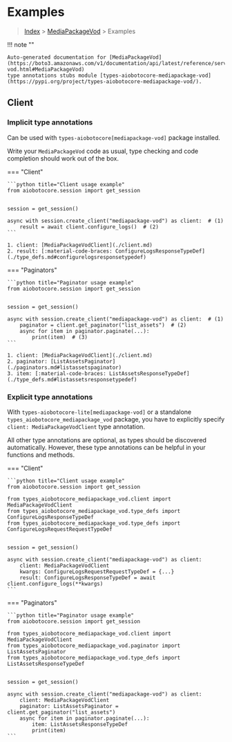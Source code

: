 # Examples

> [Index](../README.md) > [MediaPackageVod](./README.md) > Examples

!!! note ""

    Auto-generated documentation for [MediaPackageVod](https://boto3.amazonaws.com/v1/documentation/api/latest/reference/services/mediapackage-vod.html#MediaPackageVod)
    type annotations stubs module [types-aiobotocore-mediapackage-vod](https://pypi.org/project/types-aiobotocore-mediapackage-vod/).

## Client

### Implicit type annotations

Can be used with `types-aiobotocore[mediapackage-vod]` package installed.

Write your `MediaPackageVod` code as usual,
type checking and code completion should work out of the box.



=== "Client"

    ```python title="Client usage example"
    from aiobotocore.session import get_session


    session = get_session()

    async with session.create_client("mediapackage-vod") as client:  # (1)
        result = await client.configure_logs()  # (2)
    ```

    1. client: [MediaPackageVodClient](./client.md)
    2. result: [:material-code-braces: ConfigureLogsResponseTypeDef](./type_defs.md#configurelogsresponsetypedef) 



=== "Paginators"

    ```python title="Paginator usage example"
    from aiobotocore.session import get_session


    session = get_session()

    async with session.create_client("mediapackage-vod") as client:  # (1)
        paginator = client.get_paginator("list_assets")  # (2)
        async for item in paginator.paginate(...):
            print(item)  # (3)
    ```

    1. client: [MediaPackageVodClient](./client.md)
    2. paginator: [ListAssetsPaginator](./paginators.md#listassetspaginator)
    3. item: [:material-code-braces: ListAssetsResponseTypeDef](./type_defs.md#listassetsresponsetypedef) 




### Explicit type annotations

With `types-aiobotocore-lite[mediapackage-vod]`
or a standalone `types_aiobotocore_mediapackage_vod` package, you have to explicitly specify
`client: MediaPackageVodClient` type annotation.

All other type annotations are optional, as types should be discovered automatically.
However, these type annotations can be helpful in your functions and methods.


=== "Client"

    ```python title="Client usage example"
    from aiobotocore.session import get_session

    from types_aiobotocore_mediapackage_vod.client import MediaPackageVodClient
    from types_aiobotocore_mediapackage_vod.type_defs import ConfigureLogsResponseTypeDef
    from types_aiobotocore_mediapackage_vod.type_defs import ConfigureLogsRequestRequestTypeDef


    session = get_session()

    async with session.create_client("mediapackage-vod") as client:
        client: MediaPackageVodClient
        kwargs: ConfigureLogsRequestRequestTypeDef = {...}
        result: ConfigureLogsResponseTypeDef = await client.configure_logs(**kwargs)
    ```



=== "Paginators"

    ```python title="Paginator usage example"
    from aiobotocore.session import get_session

    from types_aiobotocore_mediapackage_vod.client import MediaPackageVodClient
    from types_aiobotocore_mediapackage_vod.paginator import ListAssetsPaginator
    from types_aiobotocore_mediapackage_vod.type_defs import ListAssetsResponseTypeDef


    session = get_session()

    async with session.create_client("mediapackage-vod") as client:
        client: MediaPackageVodClient
        paginator: ListAssetsPaginator = client.get_paginator("list_assets")
        async for item in paginator.paginate(...):
            item: ListAssetsResponseTypeDef
            print(item)
    ```


